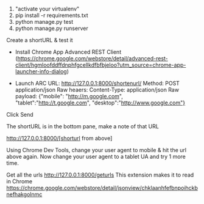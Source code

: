1) "activate your virtualenv"
2) pip install -r requirements.txt
3) python manage.py test
4) python manage.py runserver

Create a shortURL & test it
- Install Chrome App Advanced REST Client (https://chrome.google.com/webstore/detail/advanced-rest-client/hgmloofddffdnphfgcellkdfbfbjeloo?utm_source=chrome-app-launcher-info-dialog)

- Launch ARC
URL: http://127.0.0.1:8000/shortenurl/
Method: POST
application/json
Raw heaers: Content-Type: application/json
Raw payload: {"mobile": "http://m.google.com", "tablet":"http://t.google.com", "desktop":"http://www.google.com"}

Click Send

The shortURL is in the bottom pane, make a note of that URL

http://127.0.0.1:8000/[shorturl from above]

Using Chrome Dev Tools, change your user agent to mobile & hit the url above again.
Now change your user agent to a tablet UA and try 1 more time.

Get all the urls
http://127.0.0.1:8000/geturls
This extension makes it to read in Chrome
https://chrome.google.com/webstore/detail/jsonview/chklaanhfefbnpoihckbnefhakgolnmc
